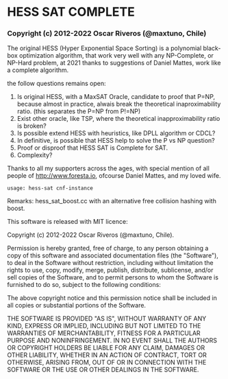 # HESS SAT COMPLETE

### Copyright (c) 2012-2022 Oscar Riveros (@maxtuno, Chile)

The original HESS (Hyper Exponential Space Sorting) is a polynomial black-box optimization algorithm, that work very well with any NP-Complete, or NP-Hard problem, at 2021 thanks to suggestions of Daniel Mattes, work like a complete algorithm.

the follow questions remains open:

1) Is original HESS, with a MaxSAT Oracle, candidate to proof that P=NP, because almost in practice, alwais break the theoretical inaproximability ratio. (this separates the P=NP from P!=NP)
2) Exist other oracle, like TSP, where the theoretical inapproximability ratio is broken?
3) Is possible extend HESS with heuristics, like DPLL algorithm or CDCL?
4) In definitive, is possible that HESS help to solve the P vs NP question?
5) Proof or disproof that HESS SAT is Complete for SAT.
6) Complexity?

Thanks to all my supporters across the ages, with special mention of all people of http://www.foresta.io, ofcourse Daniel Mattes, and my loved wife.

    usage: hess-sat cnf-instance

Remarks: hess_sat_boost.cc with an alternative free collision hashing with boost.

This software is released with MIT licence:


Copyright (c) 2012-2022 Oscar Riveros (@maxtuno, Chile).

Permission is hereby granted, free of charge, to any person obtaining
a copy of this software and associated documentation files (the
"Software"), to deal in the Software without restriction, including
without limitation the rights to use, copy, modify, merge, publish,
distribute, sublicense, and/or sell copies of the Software, and to
permit persons to whom the Software is furnished to do so, subject to
the following conditions:

The above copyright notice and this permission notice shall be
included in all copies or substantial portions of the Software.

THE SOFTWARE IS PROVIDED "AS IS", WITHOUT WARRANTY OF ANY KIND,
EXPRESS OR IMPLIED, INCLUDING BUT NOT LIMITED TO THE WARRANTIES OF
MERCHANTABILITY, FITNESS FOR A PARTICULAR PURPOSE AND
NONINFRINGEMENT. IN NO EVENT SHALL THE AUTHORS OR COPYRIGHT HOLDERS BE
LIABLE FOR ANY CLAIM, DAMAGES OR OTHER LIABILITY, WHETHER IN AN ACTION
OF CONTRACT, TORT OR OTHERWISE, ARISING FROM, OUT OF OR IN CONNECTION
WITH THE SOFTWARE OR THE USE OR OTHER DEALINGS IN THE SOFTWARE.
